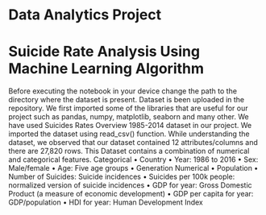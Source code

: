 # Data Analytics Project
# Suicide Rate Analysis Using Machine Learning Algorithm
Before executing the notebook in your device change the path to the directory where the dataset is present.
Dataset is been uploaded in the repository. We first imported some of the libraries that are useful for our project such as pandas, numpy, matplotlib, seaborn and many other.
We have used Suicides Rates Overview 1985-2014 dataset in our project.
We imported the dataset using read_csv() function.
While understanding the dataset, we observed that our dataset contained 12 attributes/columns and there are 27,820 rows.
This Dataset contains a combination of numerical and categorical features.
Categorical
• Country
• Year: 1986 to 2016
• Sex: Male/female 
• Age: Five age groups 
• Generation
Numerical
• Population
• Number of Suicides: Suicide incidences 
• Suicides per 100k people: normalized version of suicide incidences
• GDP for year: Gross Domestic Product (a measure of economic 
development)
• GDP per capita for year: GDP/population
• HDI for year: Human Development Index
